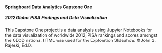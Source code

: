 #### Springboard Data Analytics Capstone One
##### 2012 Global PISA Findings and Data Visualization
This Capstone One project is a data analysis using Jupyter Notebooks for the data visualization of worldwide 2012, 
PISA rankings and scores amongst the OECD nations. HTML was used for the Exploration Slideshow.
©John S. Rajeski, Ed.D.
